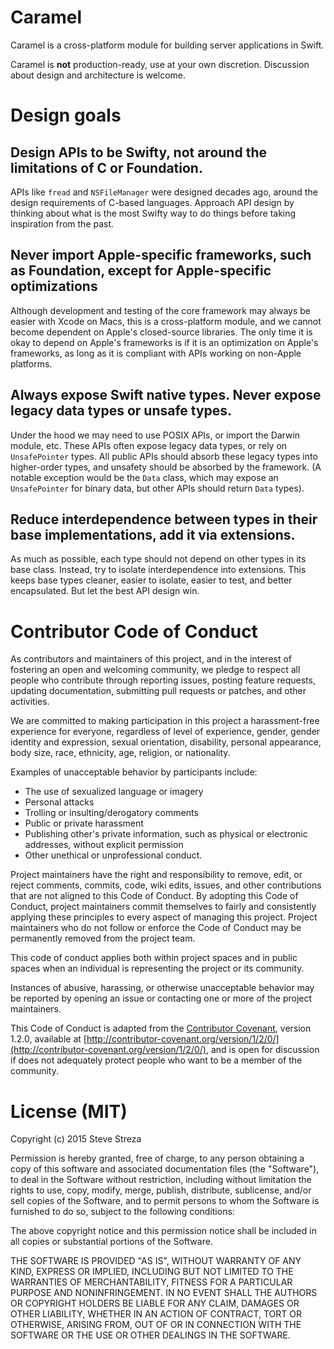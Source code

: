# Caramel

Caramel is a cross-platform module for building server applications in Swift.

Caramel is **not** production-ready, use at your own discretion. Discussion about design and architecture is welcome. 

# Design goals

## Design APIs to be Swifty, not around the limitations of C or Foundation.

APIs like `fread` and `NSFileManager` were designed decades ago, around the design requirements of C-based languages. Approach API design by thinking about what is the most Swifty way to do things before taking inspiration from the past.

## Never import Apple-specific frameworks, such as Foundation, except for Apple-specific optimizations

Although development and testing of the core framework may always be easier with Xcode on Macs, this is a cross-platform module, and we cannot become dependent on Apple's closed-source libraries. The only time it is okay to depend on Apple's frameworks is if it is an optimization on Apple's frameworks, as long as it is compliant with APIs working on non-Apple platforms.

## Always expose Swift native types. Never expose legacy data types or unsafe types.

Under the hood we may need to use POSIX APIs, or import the Darwin module, etc. These APIs often expose legacy data types, or rely on `UnsafePointer` types. All public APIs should absorb these legacy types into higher-order types, and unsafety should be absorbed by the framework. (A notable exception would be the `Data` class, which may expose an `UnsafePointer` for binary data, but other APIs should return `Data` types).

## Reduce interdependence between types in their base implementations, add it via extensions.

As much as possible, each type should not depend on other types in its base class. Instead, try to isolate interdependence into extensions. This keeps base types cleaner, easier to isolate, easier to test, and better encapsulated. But let the best API design win.

# Contributor Code of Conduct

As contributors and maintainers of this project, and in the interest of fostering an open and welcoming community, we pledge to respect all people who contribute through reporting issues, posting feature requests, updating documentation, submitting pull requests or patches, and other activities.

We are committed to making participation in this project a harassment-free experience for everyone, regardless of level of experience, gender, gender identity and expression, sexual orientation, disability, personal appearance, body size, race, ethnicity, age, religion, or nationality.

Examples of unacceptable behavior by participants include:

* The use of sexualized language or imagery
* Personal attacks
* Trolling or insulting/derogatory comments
* Public or private harassment
* Publishing other's private information, such as physical or electronic addresses, without explicit permission
* Other unethical or unprofessional conduct.

Project maintainers have the right and responsibility to remove, edit, or reject comments, commits, code, wiki edits, issues, and other contributions that are not aligned to this Code of Conduct. By adopting this Code of Conduct, project maintainers commit themselves to fairly and consistently applying these principles to every aspect of managing this project. Project maintainers who do not follow or enforce the Code of Conduct may be permanently removed from the project team.

This code of conduct applies both within project spaces and in public spaces when an individual is representing the project or its community.

Instances of abusive, harassing, or otherwise unacceptable behavior may be reported by opening an issue or contacting one or more of the project maintainers.

This Code of Conduct is adapted from the [Contributor Covenant](http://contributor-covenant.org), version 1.2.0, available at [http://contributor-covenant.org/version/1/2/0/](http://contributor-covenant.org/version/1/2/0/), and is open for discussion if does not adequately protect people who want to be a member of the community.

# License (MIT) 

Copyright (c) 2015 Steve Streza

Permission is hereby granted, free of charge, to any person obtaining a copy
of this software and associated documentation files (the "Software"), to deal
in the Software without restriction, including without limitation the rights
to use, copy, modify, merge, publish, distribute, sublicense, and/or sell
copies of the Software, and to permit persons to whom the Software is
furnished to do so, subject to the following conditions:

The above copyright notice and this permission notice shall be included in
all copies or substantial portions of the Software.

THE SOFTWARE IS PROVIDED "AS IS", WITHOUT WARRANTY OF ANY KIND, EXPRESS OR
IMPLIED, INCLUDING BUT NOT LIMITED TO THE WARRANTIES OF MERCHANTABILITY,
FITNESS FOR A PARTICULAR PURPOSE AND NONINFRINGEMENT. IN NO EVENT SHALL THE
AUTHORS OR COPYRIGHT HOLDERS BE LIABLE FOR ANY CLAIM, DAMAGES OR OTHER
LIABILITY, WHETHER IN AN ACTION OF CONTRACT, TORT OR OTHERWISE, ARISING FROM,
OUT OF OR IN CONNECTION WITH THE SOFTWARE OR THE USE OR OTHER DEALINGS IN
THE SOFTWARE.


